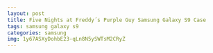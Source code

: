 ```yaml
---
layout: post
title: Five Nights at Freddy´s Purple Guy Samsung Galaxy S9 Case
tags: samsung galaxy s9
categories: samsung
img: 1y67ASXyDohbE23-qLn8N5ySWTsM2CRyZ
---
```

